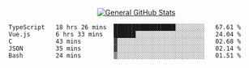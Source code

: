 <p align="center">
  <a href="https://github.com/AndyDevv">
    <img src="https://github-readme-stats.vercel.app/api?username=AndyDevv&custom_title=General%20GitHub%20Stats&theme=aura_dark" alt="General GitHub Stats">
  </a>
</p>

<!--START_SECTION:waka-->
```text
TypeScript   18 hrs 26 mins  █████████████████░░░░░░░░   67.61 % 
Vue.js       6 hrs 33 mins   ██████░░░░░░░░░░░░░░░░░░░   24.04 % 
C            43 mins         ▓░░░░░░░░░░░░░░░░░░░░░░░░   02.68 % 
JSON         35 mins         ▓░░░░░░░░░░░░░░░░░░░░░░░░   02.14 % 
Bash         24 mins         ▒░░░░░░░░░░░░░░░░░░░░░░░░   01.51 % 
```
<!--END_SECTION:waka-->
